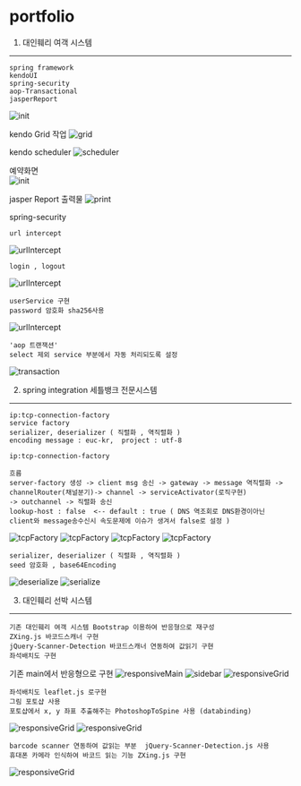 # portfolio



1. 대인훼리 여객 시스템
----------------------
```
spring framework
kendoUI
spring-security
aop-Transactional
jasperReport
```
![init](./images/dainferryMain.jpg)

kendo Grid 작업 
![grid](./images/kendoGrid.jpg)

kendo scheduler
![scheduler](./images/scheduler.jpg)

예약화면    
![init](./images/reserve.jpg)

jasper Report 출력물
![print](./images/print.jpg)

spring-security

```
url intercept
```
![urlIntercept](./images/urlIntercept.jpg)
```
login , logout
```
![urlIntercept](./images/login_logout.jpg)
```
userService 구현
password 암호화 sha256사용
```
![urlIntercept](./images/userService.jpg)

```
'aop 트랜잭션'
select 제외 service 부분에서 자동 처리되도록 설정
```
![transaction](./images/transaction.jpg)

2. spring integration 세틀뱅크 전문시스템
---------------------------------------
``` 
ip:tcp-connection-factory
service factory
serializer, deserializer ( 직렬화 , 역직렬화 )
encoding message : euc-kr,  project : utf-8
```
```
ip:tcp-connection-factory

흐름
server-factory 생성 -> client msg 송신 -> gateway -> message 역직렬화 -> channelRouter(채널분기)-> channel -> serviceActivator(로직구현)
-> outchannel -> 직렬화 송신
lookup-host : false  <-- default : true ( DNS 역조회로 DNS환경이아닌 client와 message송수신시 속도문제에 이슈가 생겨서 false로 설정 )
```
![tcpFactory](./images/tcpFactory.jpg)
![tcpFactory](./images/gateway.jpg)
![tcpFactory](./images/router.jpg)
![tcpFactory](./images/serviceActivator.jpg)
```
serializer, deserializer ( 직렬화 , 역직렬화 )
seed 암호화 , base64Encoding
```
![deserialize](./images/deserialize.jpg)
![serialize](./images/serialize.jpg)

3. 대인훼리 선박 시스템 
---------------------
```
기존 대인훼리 여객 시스템 Bootstrap 이용하여 반응형으로 재구성
ZXing.js 바코드스캐너 구현
jQuery-Scanner-Detection 바코드스캐너 연동하여 값읽기 구현
좌석배치도 구현
```
기존 main에서 반응형으로 구현
![responsiveMain](./images/responsiveMain.jpg)
![sidebar](./images/sidebar.jpg)
![responsiveGrid](./images/responsiveGrid.jpg)
```
좌석배치도 leaflet.js 로구현
그림 포토샵 사용
포토샵에서 x, y 좌표 추출해주는 PhotoshopToSpine 사용 (databinding)
```
![responsiveGrid](./images/seatDiagram.jpg)
![responsiveGrid](./images/seatDiagram2.jpg)
```
barcode scanner 연동하여 값읽는 부분  jQuery-Scanner-Detection.js 사용
휴대폰 카메라 인식하여 바코드 읽는 기능 ZXing.js 구현
```
![responsiveGrid](./images/barcode.jpg)
